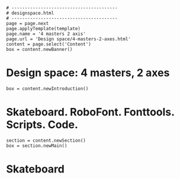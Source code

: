 ~~~
# ----------------------------------------
# designspace.html
# ----------------------------------------
page = page.next
page.applyTemplate(template)  
page.name = '4 masters 2 axis'
page.url = 'Design space/4-masters-2-axes.html'
content = page.select('Content')
box = content.newBanner()
~~~

# Design space: 4 masters, 2 axes

~~~
box = content.newIntroduction()
~~~

# Skateboard. RoboFont. Fonttools. Scripts. Code.

~~~
section = content.newSection()
box = section.newMain()
~~~

# Skateboard
